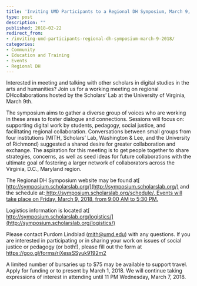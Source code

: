 ```yaml
---
title: 'Inviting UMD Participants to a Regional DH Symposium, March 9, 2018'
type: post
description: ""
published: 2018-02-22
redirect_from: 
- /inviting-umd-participants-regional-dh-symposium-march-9-2018/
categories:
- Community
- Education and Training
- Events
- Regional DH
---
```

Interested in meeting and talking with other scholars in digital studies in the arts and humanities? Join us for a working meeting on regional DHcollaborations hosted by the Scholars’ Lab at the University of Virginia, March 9th.

The symposium aims to gather a diverse group of voices who are working in these areas to foster dialogue and connections. Sessions will focus on: supporting digital work by students, pedagogy, social justice, and facilitating regional collaboration. Conversations between small groups from four institutions (MITH, Scholars’ Lab, Washington & Lee, and the University of Richmond) suggested a shared desire for greater collaboration and exchange. The aspiration for this meeting is to get people together to share strategies, concerns, as well as seed ideas for future collaborations with the ultimate goal of fostering a larger network of collaborators across the Virginia, D.C., Maryland region.

The Regional DH Symposium website may be found at[ http://symposium.scholarslab.org/](http://symposium.scholarslab.org/) and the schedule at:[ http://symposium.scholarslab.org/schedule/. Events will take place on Friday, March 9, 2018, from 9:00 AM to 5:30 PM.](http://symposium.scholarslab.org/schedule/)

Logistics information is located at[ http://symposium.scholarslab.org/logistics/](http://symposium.scholarslab.org/logistics/)

Please contact Purdom Lindblad (mith@umd.edu) with any questions. If you are interested in participating or in sharing your work on issues of social justice or pedagogy (or both!), please fill out the form at <https://goo.gl/forms/riXessSSyuk9192m2>

A limited number of bursaries up to \$75 may be available to support travel. Apply for funding or to present by March 1, 2018. We will continue taking expressions of interest in attending until 11 PM Wednesday, March 7, 2018.
